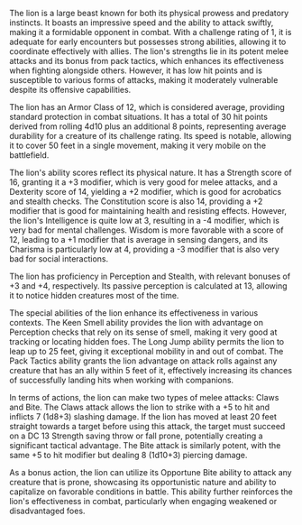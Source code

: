 The lion is a large beast known for both its physical prowess and predatory instincts. It boasts an impressive speed and the ability to attack swiftly, making it a formidable opponent in combat. With a challenge rating of 1, it is adequate for early encounters but possesses strong abilities, allowing it to coordinate effectively with allies. The lion's strengths lie in its potent melee attacks and its bonus from pack tactics, which enhances its effectiveness when fighting alongside others. However, it has low hit points and is susceptible to various forms of attacks, making it moderately vulnerable despite its offensive capabilities.

The lion has an Armor Class of 12, which is considered average, providing standard protection in combat situations. It has a total of 30 hit points derived from rolling 4d10 plus an additional 8 points, representing average durability for a creature of its challenge rating. Its speed is notable, allowing it to cover 50 feet in a single movement, making it very mobile on the battlefield.

The lion's ability scores reflect its physical nature. It has a Strength score of 16, granting it a +3 modifier, which is very good for melee attacks, and a Dexterity score of 14, yielding a +2 modifier, which is good for acrobatics and stealth checks. The Constitution score is also 14, providing a +2 modifier that is good for maintaining health and resisting effects. However, the lion's Intelligence is quite low at 3, resulting in a -4 modifier, which is very bad for mental challenges. Wisdom is more favorable with a score of 12, leading to a +1 modifier that is average in sensing dangers, and its Charisma is particularly low at 4, providing a -3 modifier that is also very bad for social interactions.

The lion has proficiency in Perception and Stealth, with relevant bonuses of +3 and +4, respectively. Its passive perception is calculated at 13, allowing it to notice hidden creatures most of the time. 

The special abilities of the lion enhance its effectiveness in various contexts. The Keen Smell ability provides the lion with advantage on Perception checks that rely on its sense of smell, making it very good at tracking or locating hidden foes. The Long Jump ability permits the lion to leap up to 25 feet, giving it exceptional mobility in and out of combat. The Pack Tactics ability grants the lion advantage on attack rolls against any creature that has an ally within 5 feet of it, effectively increasing its chances of successfully landing hits when working with companions.

In terms of actions, the lion can make two types of melee attacks: Claws and Bite. The Claws attack allows the lion to strike with a +5 to hit and inflicts 7 (1d8+3) slashing damage. If the lion has moved at least 20 feet straight towards a target before using this attack, the target must succeed on a DC 13 Strength saving throw or fall prone, potentially creating a significant tactical advantage. The Bite attack is similarly potent, with the same +5 to hit modifier but dealing 8 (1d10+3) piercing damage.

As a bonus action, the lion can utilize its Opportune Bite ability to attack any creature that is prone, showcasing its opportunistic nature and ability to capitalize on favorable conditions in battle. This ability further reinforces the lion's effectiveness in combat, particularly when engaging weakened or disadvantaged foes.